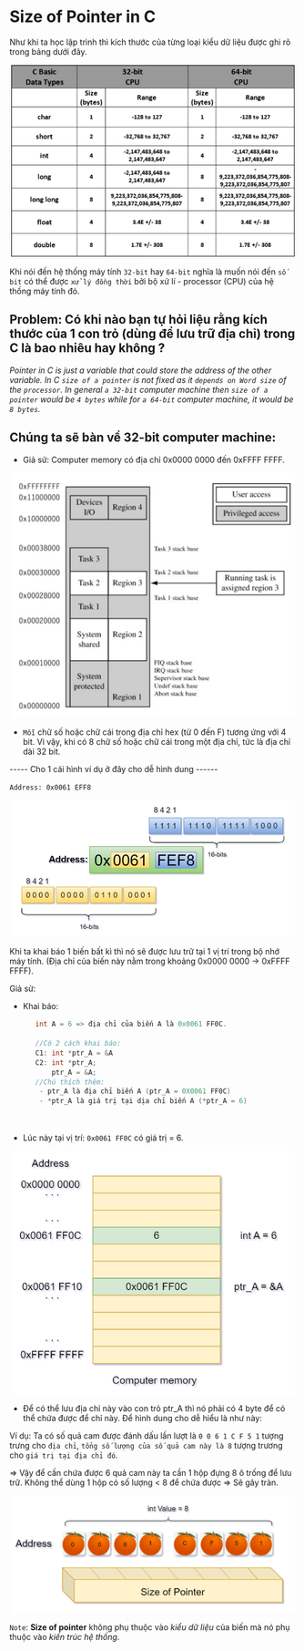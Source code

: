 # Size of Pointer in C

Như khi ta học lập trình thì kích thước của từng loại kiểu dữ liệu được ghi rõ trong bảng dưới đây.
<p align="center">
    <img src="./Images/value_structure.jpg" width="500px" alt="">
</p>

Khi nói đến hệ thống máy tính `32-bit` hay `64-bit` nghĩa là muốn nói đến `số bit` có thể được `xử lý đồng thời` bởi bộ xử lí - processor (CPU) của hệ thống máy tính đó.

## Problem: Có khi nào bạn tự hỏi liệu rằng kích thước của 1 con trỏ (dùng để lưu trữ địa chỉ) trong C là bao nhiêu hay không ?

*Pointer in C is just a variable that could store the address of the other variable. In C `size of a pointer` is not fixed as it `depends on Word size` of the `processor`. In general `a 32-bit` computer machine then `size of a pointer` would be `4 bytes` while for `a 64-bit` computer machine, it would be `8 bytes`.*

## Chúng ta sẽ bàn về 32-bit computer machine:

- Giả sử: Computer memory có địa chỉ 0x0000 0000 đến 0xFFFF FFFF.
<p align="center">
    <img src="./Images/memory_image.png" width="500px" alt="">
</p>

-  `Mỗi` chữ số hoặc chữ cái trong địa chỉ hex (từ 0 đến F) tương ứng với 4 bit. Vì vậy, khi có 8 chữ số hoặc chữ cái trong một địa chỉ, tức là  địa chỉ dài 32 bit.

----- Cho 1 cái hình ví dụ ở đây cho dễ hình dung ------

`Address: 0x0061 EFF8`
<p align="center">
    <img src="./Images/Image_1.png" width="500px" alt="">
</p>


Khi ta khai báo 1 biến bất kì thì nó sẽ được lưu trữ tại 1 vị trí trong bộ nhớ máy tính. (Địa chỉ của biến này nằm trong khoảng 0x0000 0000 -> 0xFFFF FFFF).

Giả sử: 
- Khai báo:
  ~~~cpp
     int A = 6 => địa chỉ của biến A là 0x0061 FF0C.

     //Có 2 cách khai báo:
     C1: int *ptr_A = &A
     C2: int *ptr_A;
         ptr_A = &A;
     //Chú thích thêm:
      - ptr_A là địa chỉ biến A (ptr_A = 0X0061 FF0C)
      - *ptr_A là giá trị tại dịa chỉ biến A (*ptr_A = 6)
               
     
  ~~~
- Lúc này tại vị trí: `0x0061 FF0C` có giá trị = 6.
<p align="center">
    <img src="./Images/Image_2.png" width="500px" alt="">
</p>


- Để có thể lưu địa chỉ này vào con trỏ ptr_A thì nó phải có 4 byte để có thể chứa được để chỉ này.
Để hình dung cho dễ hiểu là như này:

Ví dụ: Ta có số quả cam được đánh dấu lần lượt là `0 0 6 1 C F 5 1` tượng trưng cho `địa chỉ`, `tổng số lượng của số quả cam này là 8` tượng trương cho `giá trị tại địa chỉ đó`.

=> Vậy để cần chứa được 6 quả cam này ta cần 1 hộp đựng 8 ô trống để lưu trữ. Không thể dùng 1 hộp có số lượng < 8 để chứa được => Sẽ gây tràn.

<p align="center">
    <img src="./Images/Image_orange.png" width="500px" alt="">
</p>

`Note`: **Size of pointer** không phụ thuộc vào *kiểu dữ liệu* của biến mà nó phụ thuộc vào *kiến trúc hệ thống*.
